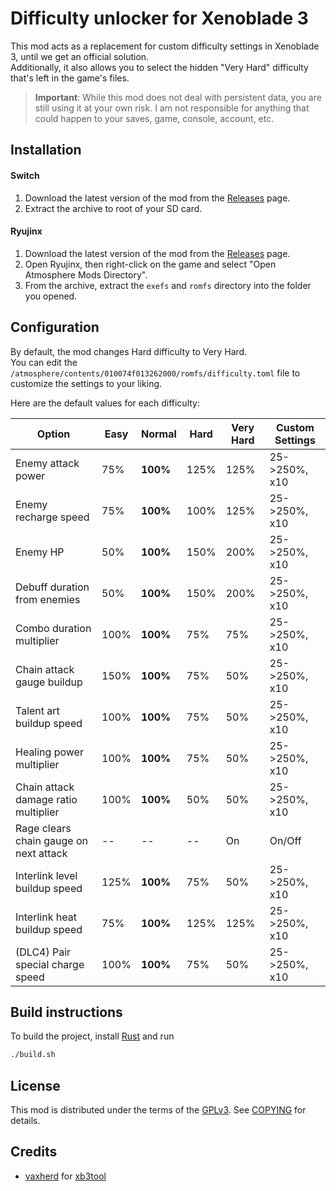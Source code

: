 # Difficulty unlocker for Xenoblade 3
This mod acts as a replacement for custom difficulty settings in Xenoblade 3, until we get an official solution.  
Additionally, it also allows you to select the hidden "Very Hard" difficulty that's left in the game's files.

> **Important**: While this mod does not deal with persistent data, you are still using it at your own risk. I am
not responsible for anything that could happen to your saves, game, console, account, etc.

## Installation

#### Switch
1. Download the latest version of the mod from the [Releases](releases/latest) page.
2. Extract the archive to root of your SD card.

#### Ryujinx
1. Download the latest version of the mod from the [Releases](releases/latest) page.
2. Open Ryujinx, then right-click on the game and select "Open Atmosphere Mods Directory".
3. From the archive, extract the `exefs` and `romfs` directory into the folder you opened.

## Configuration
By default, the mod changes Hard difficulty to Very Hard.  
You can edit the `/atmosphere/contents/010074f013262000/romfs/difficulty.toml` file to customize the settings to your liking.

Here are the default values for each difficulty:

|  Option  |  Easy  |  Normal  |  Hard  |  Very Hard  |  Custom Settings  |
| -------- | ------ | -------- | ------ | ----------- | ------- |
| Enemy attack power | 75% | **100%** | 125% | 125% | 25->250%, x10
| Enemy recharge speed | 75% | **100%** | 100% | 125% | 25->250%, x10 |
| Enemy HP | 50% | **100%** | 150% | 200% | 25->250%, x10 |
| Debuff duration from enemies | 50% | **100%** | 150% | 200% | 25->250%, x10 |
| Combo duration multiplier | 100% | **100%** | 75% | 75% | 25->250%, x10 |
| Chain attack gauge buildup | 150% | **100%** | 75% | 50% | 25->250%, x10 |
| Talent art buildup speed | 100% | **100%** | 75% | 50% | 25->250%, x10 |
| Healing power multiplier | 100% | **100%** | 75% | 50% | 25->250%, x10 |
| Chain attack damage ratio multiplier | 100% | **100%** | 50% | 50% | 25->250%, x10 |
| Rage clears chain gauge on next attack | -- | -- | -- | On | On/Off |
| Interlink level buildup speed | 125% | **100%** | 75% | 50% | 25->250%, x10 |
| Interlink heat buildup speed | 75% | **100%** | 125% | 125% | 25->250%, x10 |
| (DLC4) Pair special charge speed | 100% | **100%** | 75% | 50% | 25->250%, x10 |

## Build instructions
To build the project, install [Rust](https://rustup.rs/) and run
```sh
./build.sh
```

## License
This mod is distributed under the terms of the [GPLv3](https://www.gnu.org/licenses/gpl-3.0.html). See [COPYING](COPYING) for details.

## Credits
* [vaxherd](https://github.com/vaxherd) for [xb3tool](https://github.com/vaxherd/xb3tool)
